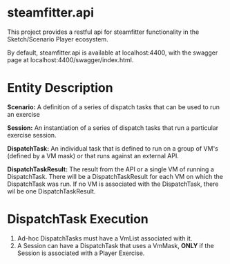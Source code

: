 # steamfitter.api

This project provides a restful api for steamfitter functionality in the Sketch/Scenario Player ecosystem.

By default, steamfitter.api is available at localhost:4400, with the swagger page at localhost:4400/swagger/index.html.

# Entity Description
<b>Scenario:</b> A definition of a series of dispatch tasks that can be used to run an exercise

<b>Session:</b> An instantiation of a series of dispatch tasks that run a particular exercise session.

<b>DispatchTask:</b> An individual task that is defined to run on a group of VM's (defined by a VM mask) or that runs against an external API.

<b>DispatchTaskResult:</b> The result from the API or a single VM of running a DispatchTask.  There will be a DispatchTaskResult for each VM on which the DispatchTask was run. If no VM is associated with the DispatchTask, there wil be one DispatchTaskResult.

# DispatchTask Execution
1. Ad-hoc DispatchTasks must have a VmList associated with it.
2. A Session can have a DispatchTask that uses a VmMask, <b>ONLY</b> if the Session is associated with a Player Exercise.
